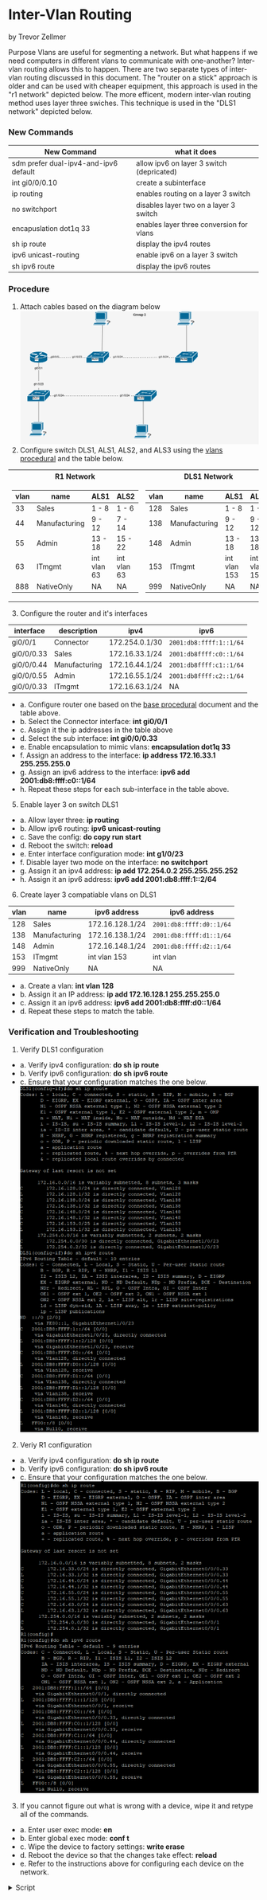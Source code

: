 

# Inter-Vlan Routing
by Trevor Zellmer

 Purpose
Vlans are useful for segmenting a network. But what happens if we need computers in different vlans to communicate with one-another? Inter-vlan routing allows this to happen. There are two separate types of inter-vlan routing discussed in this document. The "router on a stick" approach is older and can be used with cheaper equipment, this approach is used in the "r1 network" depicted below. The more efficent, modern inter-vlan routing method uses layer three swiches. This technique is used in the "DLS1 network" depicted below.


### New Commands


New Command | what it does
------------|-------------
sdm prefer dual-ipv4-and-ipv6 default | allow ipv6 on layer 3 switch (depricated)
int gi0/0/0.10 | create a subinterface
ip routing | enables routing on a layer 3 switch
no switchport | disables layer two on a layer 3 switch
encapuslation dot1q 33 | enables layer three conversion for vlans
sh ip route | display the ipv4 routes 
ipv6 unicast-routing | enable ipv6 on a layer 3 switch
sh ipv6 route |  display the ipv6 routes 


### Procedure

1. Attach cables based on the diagram below
![iv-routing](inter-vlan-routing.png)
2. Configure switch DLS1, ALS1, ALS2, and ALS3 using the [vlans procedural](cisco-vlans.md) and the table below.

<table>


<tr><th>R1 Network</th><th>DLS1 Network</th></tr>
<tr><td>

vlan | name | ALS1 | ALS2
-----|------|------|----------
33 | Sales | 1 - 8 | 1 - 6
44 | Manufacturing | 9 - 12 | 7 - 14
55 | Admin | 13 - 18 | 15 - 22
63 | ITmgmt | int vlan 63 | int vlan 63
888 | NativeOnly | NA | NA


</td><td>

vlan | name | ALS1 | ALS2 
-----|------|------|------
128 | Sales | 1 - 8 | 1 - 8
138 | Manufacturing | 9 - 12 | 9 - 12
148| Admin | 13 - 18 | 13 - 18
153 | ITmgmt | int vlan 153 | int vlan 153
999 | NativeOnly | NA | NA

</td></tr>

</table>

3. Configure the router and it's interfaces

interface | description | ipv4 | ipv6
----------|-------------|------|-----
gi0/0/1 | Connector | 172.254.0.1/30 | `2001:db8:ffff:1::1/64`
gi0/0/0.33| Sales | 172.16.33.1/24 | `2001:db8ffff:c0::1/64`
gi0/0/0.44| Manufacturing| 172.16.44.1/24 | `2001:db8ffff:c1::1/64`
gi0/0/0.55| Admin | 172.16.55.1/24 | `2001:db8ffff:c2::1/64`
gi0/0/0.33| ITmgmt | 172.16.63.1/24 | NA

- a. Configure router one based on the [base procedural](cisco-base-config.md) document and the table above.
- b. Select the Connector interface: **int gi0/0/1** 
- c. Assign it the ip addresses in the table above
- d. Select the sub interface: **int gi0/0/0.33**
- e. Enable encapsulation to mimic vlans: **encapsulation dot1q 33**
- f. Assign an address to the interface: **ip address 172.16.33.1 255.255.255.0**
- g. Assign an ipv6 address to the interface: **ipv6 add 2001:db8:ffff:c0::1/64**
- h. Repeat these steps for each sub-interface in the table above.



5. Enable layer 3 on switch DLS1
- a. Allow layer three: **ip routing**
- b. Allow ipv6 routing: **ipv6 unicast-routing**
- c. Save the config: **do copy run start**
- d. Reboot the switch: **reload**
- e. Enter interface configuration mode: **int g1/0/23**
- f. Disable layer two mode on the interface: **no switchport**
- g. Assign it an ipv4 address: **ip add 172.254.0.2 255.255.255.252**
- h. Assign it an ipv6 address: **ipv6 add 2001:db8:ffff:1::2/64** 

6. Create layer 3 compatiable vlans on DLS1

vlan | name | ipv6 address | ipv6 address
-----|------|--------------|------
128 | Sales | 172.16.128.1/24 | `2001:db8:ffff:d0::1/64`
138 | Manufacturing | 172.16.138.1/24 | `2001:db8:ffff:d1::1/64`
148| Admin | 172.16.148.1/24 | `2001:db8:ffff:d2::1/64`
153 | ITmgmt | int vlan 153 | int vlan 
999 | NativeOnly | NA | NA


- a. Create a vlan: **int vlan 128**
- b. Assign it an IP address: **ip add 172.16.128.1 255.255.255.0**
- c. Assign it an ipv6 address: **ipv6 add 2001:db8:ffff:d0::1/64**
- d. Repeat these steps to match the table.



### Verification and Troubleshooting
 1. Verify DLS1 configuration
 - a. Verify ipv4 configuration: **do sh ip route**
- b. Verify ipv6 configuration: **do sh ipv6 route**
- c. Ensure that your configuration matches the one below.
 ![ivdls1](inter-vlan-routing-dls1.PNG)

 2. Veriy R1 configuration
 - a. Verify ipv4 configuration: **do sh ip route**
- b. Verify ipv6 configuration: **do sh ipv6 route**
- c. Ensure that your configuration matches the one below.
 ![ivr1](inter-vlan-routing-r1.PNG)

3. If you cannot figure out what is wrong with a device, wipe it and retype all of the commands.
- a. Enter user exec mode: **en** </br>
- b. Enter global exec mode: **conf t** </br>
- c. Wipe the device to factory settings:  **write erase** </br>
- d. Reboot the device so that the changes take effect: **reload** </br>
- e. Refer to the instructions above for configuring each device on the network.

<details> <summary>Script</summary>


```
! ===============================
! This is switch 1 config
en
config t
hostname ALS1
no ip domain-lookup
line con 0
password cisco
login
logging sync
exec-time 120 0
enable secret class
service password-encryption
ip domain name challenge.local
crypto key generate rsa
1024
ip ssh ver 2
username student secret cisco 
username admin priv 15 secret cisco line vty 0 15 transport input ssh
login local
banner motd % keep out %
ip default-gateway 172.16.63.1
vlan 33
name Sales
exit
vlan 44
name Manufacturing
exit
vlan 55
name Admin
exit
vlan 63
name ITmgmt
exit
vlan 888
name NativeONLY
exit
int range gi1/0/1-8
switchport mode access
switchport access vlan 33
no shut
exit
int range gi1/0/9-12
switchport mode access
switchport access vlan 44
no shut
exit
int range gi1/0/13-18
switchport mode access
switchport access vlan 55
no shut
exit
int vlan 63
ip add 172.16.63.5 255.255.255.128
desc ITmgmt
no shut
exit
int gi1/0/23
!switchport trunk encapsulation dot1q
switchport nonegotiate
switchport mode trunk
switchport trunk allowed vlan 33,44,55,63
switchport trunk native vlan 888
no shut
exit
int gi1/0/24
!switchport trunk encapsulation dot1q
switchport nonegotiate
switchport mode trunk
switchport trunk allowed vlan 33,44,55,63
switchport trunk native vlan 888
no shut
exit
!copy run start
!show arp
!show run


! ===============================
! This is switch 2 config
en
config t
hostname ALS2
no ip domain-lookup
line con 0
password cisco
login
logging sync
exec-time 120 0
enable secret class
service password-encryption
ip domain name challenge.local
crypto key generate rsa
1024
ip ssh ver 2
username student secret cisco 
username admin priv 15 secret cisco
line vty 0 15
transport input ssh
login local
banner motd % keep out %
ip default-gateway 172.16.63.1
vlan 33
name Sales
exit
vlan 44
name Manufacturing
exit
vlan 55
name Admin
exit
vlan 63
name ITmgmt
exit
vlan 888
name NativeONLY
exit
int range gi1/0/1-6
switchport mode access
switchport access vlan 33
no shut
exit
int range gi1/0/7-14
switchport mode access
switchport access vlan 44
no shut
exit
int range gi1/0/15-22
switchport mode access
switchport access vlan 55
no shut
exit
int vlan 63
ip add 172.16.63.6 255.255.255.128
desc ITmgmt
no shut
exit
int gi1/0/23
switchport mode access
switchport access vlan 63
no shut
int gi1/0/24
!switchport trunk encapsulation dot1q
switchport nonegotiate
switchport mode trunk
switchport trunk allowed vlan 33,44,55,63
switchport trunk native vlan 888
no shut
exit
!sh ip trunk brief
!sh vlan brief
!copy run start
!show arp
!show run


! ===============================
! This is ALS3 config
en
config t
hostname ALS3
no ip domain-lookup
line con 0
password cisco
login
logging sync
exec-time 120 0
enable secret class
service password-encryption
ip domain name challenge.local
crypto key generate rsa
1024
ip ssh ver 2
username student secret cisco 
username admin priv 15 secret cisco
line vty 0 15
transport input ssh
login local
banner motd % keep out %
ip default-gateway 172.16.153.1
vlan 128
name Sales
exit
vlan 138
name Manufacturing
exit
vlan 148
name Admin
exit
vlan 153
name ITmgmt
exit
vlan 999
name NativeONLY
exit
int range gi1/0/1-8
switchport mode access
switchport access vlan 128
no shut
exit
int range gi1/0/9-12
switchport mode access
switchport access vlan 138
no shut
exit
int range gi1/0/13-18
switchport mode access
switchport access vlan 148
no shut
exit
int vlan 153
ip add 172.16.153.6 255.255.255.128
desc ITmgmt
no shut
exit
int gi1/0/24
!sdm prefer dual-ipv4-and-ipv6 default
!switchport trunk encapsulation dot1q
switchport nonegotiate
switchport mode trunk
switchport trunk allowed vlan 128,138,148,153
switchport trunk native vlan 999
no shut
exit
!sh ip trunk brief
!sh vlan brief
!copy run start
!show arp
!show run

! ===============================
! This is DLS1 config
en
config t
hostname DLS1
no ip domain-lookup
line con 0
password cisco
login
logging sync
exec-time 120 0
enable secret class
service password-encryption
ip domain name challenge.local
crypto key generate rsa
1024
ip ssh ver 2
username student secret cisco 
username admin priv 15 secret cisco
line vty 0 15
transport input ssh
login local
banner motd % keep out %
ip default-gateway 172.254.0.1
ip routing
ipv6 unicast-routing
!sdm prefer dual-ipv4-and-ipv6 default
do copy run start
reload
! ------ DSL1 part two of commands-------
vlan 138
name Sales
exit
vlan 138
name Manufacturing
vlan 148
name Admin
vlan 153
name ITmgmt
vlan 999
name NativeONLY
exit
int vlan 128
ip add 172.16.128.1 255.255.255.0
ipv6 add 2001:db8:ffff:d0::1/64
ipv6 add FE80::2 link-local
exit
int vlan 138
ip add 172.16.138.1 255.255.255.0
ipv6 add 2001:db8:ffff:d1::1/64
ipv6 add FE80::2 link-local
exit
int vlan 148
ip add 172.16.148.1 255.255.255.0
ipv6 add 2001:db8:ffff:d2::1/64
ipv6 add FE80::2 link-local
exit
int vlan 153
ip add 172.16.153.1 255.255.255.0
exit
int range gi1/0/1-8
switchport mode access
switchport access vlan 128
no shut
exit
int range gi1/0/9-12
switchport mode access
switchport access vlan 138
no shut
exit
int range gi1/0/13-18
switchport mode access
switchport access vlan 148
no shut
exit
int gi1/0/23
no switchport
ip add 172.254.0.2 255.255.255.252
ipv6 add 2001:db8:ffff:1::2/64
ipv6 add FE80::2 link-local
no shut
int vlan 153
ip add 172.16.153.1 255.255.255.128
desc ITmgmt
no shut
exit
int gi1/0/24
!switchport trunk encapsulation dot1q
switchport nonegotiate
switchport mode trunk
switchport trunk allowed vlan 128,138,148,153
switchport trunk native vlan 999
no shut
exit
!sh ip trunk brief
!sh vlan brief
!copy run start
!show arp
!show run




! ================================
! This is a generic router config
en
config t
hostname R1
no ip domain-lookup
line con 0
password cisco
login
logging sync
enable secret class
service password-encryption
ip domain name challenge.local
crypto key generate rsa
1024
ip ssh ver 2
username student secret cisco
username admin priv 15 secret cisco
line vty 0 15
transport input ssh
login local
banner motd % keep out %
! commands below this point are unqiue to routers
line aux 0
password cisco
login
ipv6 unicast-routing
!-- Make Subinterfaces
int gi0/0/0.33
encapsulation dot1q 33
ip address 172.16.33.1 255.255.255.0
ipv6 add 2001:db8:ffff:c0::1/64
ipv6 add FE80::3 link-local
int gi0/0/0.44
encapsulation dot1q 44
ip add 172.16.44.1 255.255.255.0
ipv6 add 2001:db8:ffff:c1::1/64
ipv6 add FE80::3 link-local
int gi0/0/0.55
encapsulation dot1q 55
ip address 172.16.55.1 255.255.255.0
ipv6 add 2001:db8:ffff:c2::1/64
ipv6 add FE80::3 link-local
int gi0/0/0.63
encapsulation dot1q 63
ip address 172.16.63.1 255.255.255.0
int gi0/0/0
desc Connect to ALS1
no shut
int gi0/0/1
desc Connect to DLS1
ip add 172.254.0.1 255.255.255.252
ipv6 add 2001:db8:ffff:1::1/64
ipv6 add FE80::3 link-local
no shut
```

</summary> </details>
